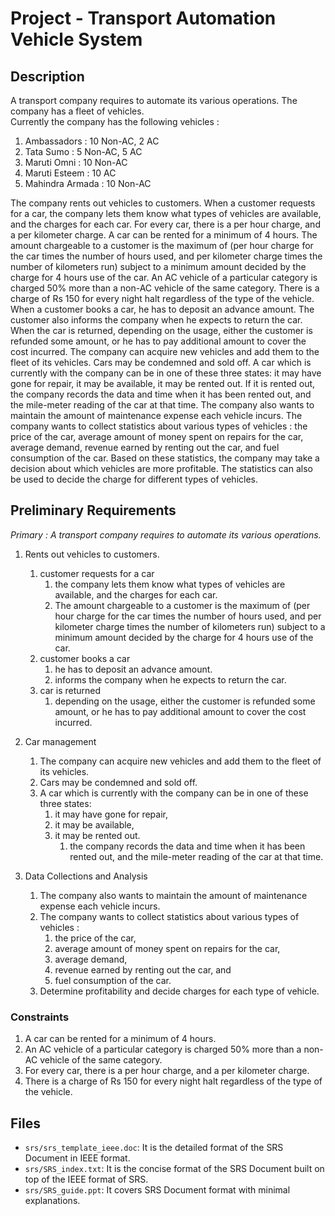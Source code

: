 # Project - Transport Automation Vehicle System
## Description
A transport company requires to automate its various operations. The company has a fleet of vehicles.  
Currently the company has the following vehicles :  
1. Ambassadors : 10 Non-AC, 2 AC
2. Tata Sumo : 5 Non-AC, 5 AC
3. Maruti Omni : 10 Non-AC
4. Maruti Esteem : 10 AC
5. Mahindra Armada : 10 Non-AC  

The company rents out vehicles to customers. When a customer requests for a car, the company lets them
know what types of vehicles are available, and the charges for each car. For every car, there is a per hour
charge, and a per kilometer charge. A car can be rented for a minimum of 4 hours. The amount chargeable
to a customer is the maximum of (per hour charge for the car times the number of hours used, and per
kilometer charge times the number of kilometers run) subject to a minimum amount decided by the charge
for 4 hours use of the car. An AC vehicle of a particular category is charged 50% more than a non-AC vehicle of the same category. There is a charge of Rs 150 for every night halt regardless of the type of the vehicle.
When a customer books a car, he has to deposit an advance amount. The customer also informs the company when he expects to return the car. When the car is returned, depending on the usage, either the
customer is refunded some amount, or he has to pay additional amount to cover the cost incurred.
The company can acquire new vehicles and add them to the fleet of its vehicles. Cars may be condemned
and sold off. A car which is currently with the company can be in one of these three states: it may have
gone for repair, it may be available, it may be rented out. If it is rented out, the company records the data
and time when it has been rented out, and the mile-meter reading of the car at that time. The company
also wants to maintain the amount of maintenance expense each vehicle incurs.
The company wants to collect statistics about various types of vehicles : the price of the car, average amount
of money spent on repairs for the car, average demand, revenue earned by renting out the car, and fuel
consumption of the car. Based on these statistics, the company may take a decision about which vehicles
are more profitable. The statistics can also be used to decide the charge for different types of vehicles.

## Preliminary Requirements
*Primary : A transport company requires to automate its various operations.*

1. Rents out vehicles to customers. 
    1. customer requests for a car
        1. the company lets them know what types of vehicles are available, and the charges for each car.   
        2. The amount chargeable to a customer is the maximum of (per hour charge for the car times the number of hours used, and per kilometer charge times the number of kilometers run) subject to a minimum amount decided by the charge for 4 hours use of the car.  
    2. customer books a car
        1. he has to deposit an advance amount. 
        2. informs the company when he expects to return the car. 
    3. car is returned
        1. depending on the usage, either the customer is refunded some amount, or he has to pay additional amount to cover the cost incurred.

2. Car management
    1. The company can acquire new vehicles and add them to the fleet of its vehicles. 
    2. Cars may be condemned and sold off. 
    3. A car which is currently with the company can be in one of these three states: 
        1. it may have gone for repair, 
        2. it may be available, 
        3. it may be rented out. 
            1. the company records the data and time when it has been rented out, and the mile-meter reading of the car at that time. 

3. Data Collections and Analysis
    1. The company also wants to maintain the amount of maintenance expense each vehicle incurs.
    2. The company wants to collect statistics about various types of vehicles : 
        1. the price of the car, 
        2. average amount of money spent on repairs for the car, 
        3. average demand, 
        4. revenue earned by renting out the car, and 
        5. fuel consumption of the car. 
    3. Determine profitability and decide charges for each type of vehicle.

### Constraints
1. A car can be rented for a minimum of 4 hours.
2. An AC vehicle of a particular category is charged 50% more than a non-AC vehicle of the same category.
3. For every car, there is a per hour
charge, and a per kilometer charge.
4. There is a charge of Rs 150 for every night halt regardless of the type of the vehicle.

## Files
* `srs/srs_template_ieee.doc`: It is the detailed format of the SRS Document in IEEE format.
* `srs/SRS_index.txt`: It is the concise format of the SRS Document built on top of the IEEE format of SRS.
* `srs/SRS_guide.ppt`: It covers SRS Document format with minimal explanations.
